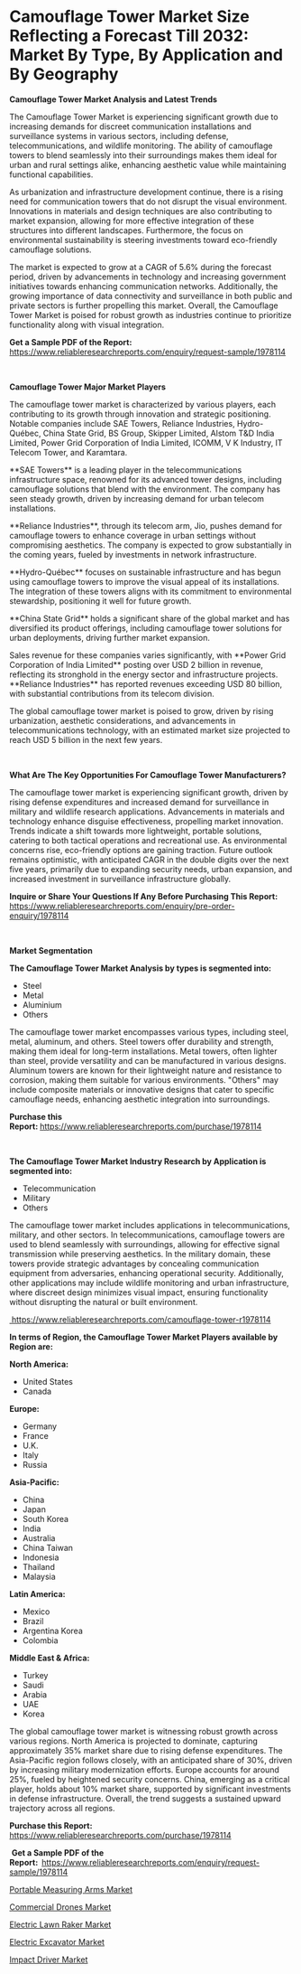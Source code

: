 <p><h1>Camouflage Tower Market Size Reflecting a Forecast Till 2032: Market By Type, By Application and By Geography</h1></p><p><strong>Camouflage Tower Market Analysis and Latest Trends</strong></p>
<p><p>The Camouflage Tower Market is experiencing significant growth due to increasing demands for discreet communication installations and surveillance systems in various sectors, including defense, telecommunications, and wildlife monitoring. The ability of camouflage towers to blend seamlessly into their surroundings makes them ideal for urban and rural settings alike, enhancing aesthetic value while maintaining functional capabilities.</p><p>As urbanization and infrastructure development continue, there is a rising need for communication towers that do not disrupt the visual environment. Innovations in materials and design techniques are also contributing to market expansion, allowing for more effective integration of these structures into different landscapes. Furthermore, the focus on environmental sustainability is steering investments toward eco-friendly camouflage solutions.</p><p>The market is expected to grow at a CAGR of 5.6% during the forecast period, driven by advancements in technology and increasing government initiatives towards enhancing communication networks. Additionally, the growing importance of data connectivity and surveillance in both public and private sectors is further propelling this market. Overall, the Camouflage Tower Market is poised for robust growth as industries continue to prioritize functionality along with visual integration.</p></p>
<p><strong>Get a Sample PDF of the Report:&nbsp;</strong> <a href="https://www.reliableresearchreports.com/enquiry/request-sample/1978114?utm_campaign=102&utm_medium=2&utm_source=Github&utm_content=ia&utm_term=10042025&utm_id=camouflage-tower">https://www.reliableresearchreports.com/enquiry/request-sample/1978114</a></p>
<p>&nbsp;</p>
<p><strong>Camouflage Tower Major Market Players</strong></p>
<p><p>The camouflage tower market is characterized by various players, each contributing to its growth through innovation and strategic positioning. Notable companies include SAE Towers, Reliance Industries, Hydro-Québec, China State Grid, BS Group, Skipper Limited, Alstom T&D India Limited, Power Grid Corporation of India Limited, ICOMM, V K Industry, IT Telecom Tower, and Karamtara.</p><p>**SAE Towers** is a leading player in the telecommunications infrastructure space, renowned for its advanced tower designs, including camouflage solutions that blend with the environment. The company has seen steady growth, driven by increasing demand for urban telecom installations.</p><p>**Reliance Industries**, through its telecom arm, Jio, pushes demand for camouflage towers to enhance coverage in urban settings without compromising aesthetics. The company is expected to grow substantially in the coming years, fueled by investments in network infrastructure.</p><p>**Hydro-Québec** focuses on sustainable infrastructure and has begun using camouflage towers to improve the visual appeal of its installations. The integration of these towers aligns with its commitment to environmental stewardship, positioning it well for future growth.</p><p>**China State Grid** holds a significant share of the global market and has diversified its product offerings, including camouflage tower solutions for urban deployments, driving further market expansion.</p><p>Sales revenue for these companies varies significantly, with **Power Grid Corporation of India Limited** posting over USD 2 billion in revenue, reflecting its stronghold in the energy sector and infrastructure projects. **Reliance Industries** has reported revenues exceeding USD 80 billion, with substantial contributions from its telecom division.</p><p>The global camouflage tower market is poised to grow, driven by rising urbanization, aesthetic considerations, and advancements in telecommunications technology, with an estimated market size projected to reach USD 5 billion in the next few years.</p></p>
<p>&nbsp;</p>
<p><strong>What Are The Key Opportunities For Camouflage Tower Manufacturers?</strong></p>
<p><p>The camouflage tower market is experiencing significant growth, driven by rising defense expenditures and increased demand for surveillance in military and wildlife research applications. Advancements in materials and technology enhance disguise effectiveness, propelling market innovation. Trends indicate a shift towards more lightweight, portable solutions, catering to both tactical operations and recreational use. As environmental concerns rise, eco-friendly options are gaining traction. Future outlook remains optimistic, with anticipated CAGR in the double digits over the next five years, primarily due to expanding security needs, urban expansion, and increased investment in surveillance infrastructure globally.</p></p>
<p><strong>Inquire or Share Your Questions If Any Before Purchasing This Report:</strong> <a href="https://www.reliableresearchreports.com/enquiry/pre-order-enquiry/1978114?utm_campaign=102&utm_medium=2&utm_source=Github&utm_content=ia&utm_term=10042025&utm_id=camouflage-tower">https://www.reliableresearchreports.com/enquiry/pre-order-enquiry/1978114</a></p>
<p>&nbsp;</p>
<p><strong>Market Segmentation</strong></p>
<p><strong>The Camouflage Tower Market Analysis by types is segmented into:</strong></p>
<p><ul><li>Steel</li><li>Metal</li><li>Aluminium</li><li>Others</li></ul></p>
<p><p>The camouflage tower market encompasses various types, including steel, metal, aluminum, and others. Steel towers offer durability and strength, making them ideal for long-term installations. Metal towers, often lighter than steel, provide versatility and can be manufactured in various designs. Aluminum towers are known for their lightweight nature and resistance to corrosion, making them suitable for various environments. "Others" may include composite materials or innovative designs that cater to specific camouflage needs, enhancing aesthetic integration into surroundings.</p></p>
<p><strong>Purchase this Report:&nbsp;</strong><a href="https://www.reliableresearchreports.com/purchase/1978114?utm_campaign=102&utm_medium=2&utm_source=Github&utm_content=ia&utm_term=10042025&utm_id=camouflage-tower">https://www.reliableresearchreports.com/purchase/1978114</a></p>
<p>&nbsp;</p>
<p><strong>The Camouflage Tower Market Industry Research by Application is segmented into:</strong></p>
<p><ul><li>Telecommunication</li><li>Military</li><li>Others</li></ul></p>
<p><p>The camouflage tower market includes applications in telecommunications, military, and other sectors. In telecommunications, camouflage towers are used to blend seamlessly with surroundings, allowing for effective signal transmission while preserving aesthetics. In the military domain, these towers provide strategic advantages by concealing communication equipment from adversaries, enhancing operational security. Additionally, other applications may include wildlife monitoring and urban infrastructure, where discreet design minimizes visual impact, ensuring functionality without disrupting the natural or built environment.</p></p>
<p><a href="https://www.reliableresearchreports.com/camouflage-tower-r1978114?utm_campaign=102&utm_medium=2&utm_source=Github&utm_content=ia&utm_term=10042025&utm_id=camouflage-tower">&nbsp;https://www.reliableresearchreports.com/camouflage-tower-r1978114</a></p>
<p><strong>In terms of Region, the Camouflage Tower Market Players available by Region are:</strong></p>
<p>
    <p> <strong> North America: </strong>
        <ul>
            <li>United States</li>
            <li>Canada</li>
        </ul>
        </p> 
    <p> <strong> Europe: </strong>
        <ul>
            <li>Germany</li>
            <li>France</li>
            <li>U.K.</li>
            <li>Italy</li>
            <li>Russia</li>
        </ul>
        </p> 
    <p> <strong> Asia-Pacific: </strong>
        <ul>
            <li>China</li>
            <li>Japan</li>
            <li>South Korea</li>
            <li>India</li>
            <li>Australia</li>
            <li>China Taiwan</li>
            <li>Indonesia</li>
            <li>Thailand</li>
            <li>Malaysia</li>
        </ul>
        </p> 
    <p> <strong> Latin America: </strong>
        <ul>
            <li>Mexico</li>
            <li>Brazil</li>
            <li>Argentina Korea</li>
            <li>Colombia</li>
        </ul>
        </p> 
    <p> <strong> Middle East & Africa: </strong>
        <ul>
            <li>Turkey</li>
            <li>Saudi</li>
            <li>Arabia</li>
            <li>UAE</li>
            <li>Korea</li>
        </ul>
    </p>
    </p>
<p><p>The global camouflage tower market is witnessing robust growth across various regions. North America is projected to dominate, capturing approximately 35% market share due to rising defense expenditures. The Asia-Pacific region follows closely, with an anticipated share of 30%, driven by increasing military modernization efforts. Europe accounts for around 25%, fueled by heightened security concerns. China, emerging as a critical player, holds about 10% market share, supported by significant investments in defense infrastructure. Overall, the trend suggests a sustained upward trajectory across all regions.</p></p>
<p><strong>Purchase this Report: </strong><a href="https://www.reliableresearchreports.com/purchase/1978114?utm_campaign=102&utm_medium=2&utm_source=Github&utm_content=ia&utm_term=10042025&utm_id=camouflage-tower">https://www.reliableresearchreports.com/purchase/1978114</a></p>
<p>&nbsp;<strong>Get a Sample PDF of the Report:&nbsp;&nbsp;</strong><a href="https://www.reliableresearchreports.com/enquiry/request-sample/1978114?utm_campaign=102&utm_medium=2&utm_source=Github&utm_content=ia&utm_term=10042025&utm_id=camouflage-tower">https://www.reliableresearchreports.com/enquiry/request-sample/1978114</a></p>
<p><strong></strong></p>
<p><p><a href="https://github.com/signallaikun/Market-Research-Report-List-1/blob/main/portable-measuring-arms-market.md?utm_campaign=102&utm_medium=2&utm_source=Github&utm_content=ia&utm_term=10042025&utm_id=camouflage-tower">Portable Measuring Arms Market</a></p><p><a href="https://github.com/gunbybeahmg1/Market-Research-Report-List-1/blob/main/commercial-drones-market.md?utm_campaign=102&utm_medium=2&utm_source=Github&utm_content=ia&utm_term=10042025&utm_id=camouflage-tower">Commercial Drones Market</a></p><p><a href="https://github.com/nontoengolo/Market-Research-Report-List-1/blob/main/electric-lawn-raker-market.md?utm_campaign=102&utm_medium=2&utm_source=Github&utm_content=ia&utm_term=10042025&utm_id=camouflage-tower">Electric Lawn Raker Market</a></p><p><a href="https://github.com/mateyappiazo/Market-Research-Report-List-1/blob/main/electric-excavator-market.md?utm_campaign=102&utm_medium=2&utm_source=Github&utm_content=ia&utm_term=10042025&utm_id=camouflage-tower">Electric Excavator Market</a></p><p><a href="https://github.com/shefikagbons/Market-Research-Report-List-1/blob/main/impact-driver-market.md?utm_campaign=102&utm_medium=2&utm_source=Github&utm_content=ia&utm_term=10042025&utm_id=camouflage-tower">Impact Driver Market</a></p></p>